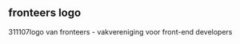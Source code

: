 <article><h2>fronteers logo</h2><time><span class="day">3</span><span class="month">11</span><span class="year">107</span></time>logo van fronteers - vakvereniging voor front-end developers</article>